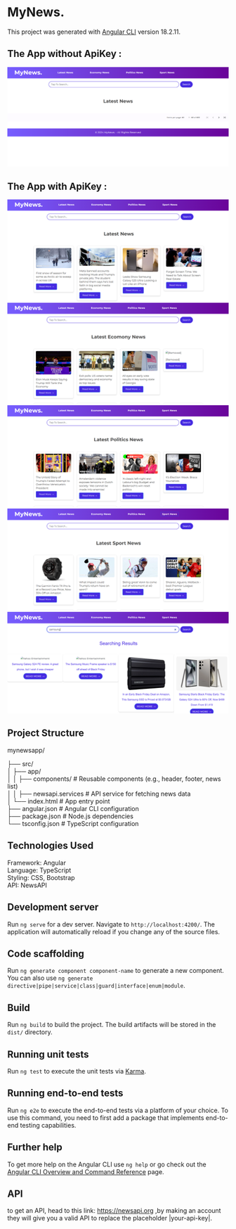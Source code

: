 # MyNews.

This project was generated with [Angular CLI](https://github.com/angular/angular-cli) version 18.2.11.

<h2>The App without ApiKey :</h2>

![Sample Image](1.png)

<h2>The App with ApiKey :</h2>

![Sample Image](2.png)
![Sample Image](3.png)
![Sample Image](4.png)
![Sample Image](5.png)
![Sample Image](6.png)

<h2>Project Structure</h2>

mynewsapp/<br>

├── src/<br>
│   ├── app/<br>
│   │   ├── components/       # Reusable components (e.g., header, footer, news list)<br>
│   │   ├── newsapi.services  # API service for fetching news data<br>
│   └── index.html            # App entry point<br>
├── angular.json              # Angular CLI configuration<br>
├── package.json              # Node.js dependencies<br>
└── tsconfig.json             # TypeScript configuration<br>

<h2>Technologies Used</h2>

Framework: Angular<br>
Language: TypeScript<br>
Styling: CSS, Bootstrap<br>
API: NewsAPI<br>


## Development server

Run `ng serve` for a dev server. Navigate to `http://localhost:4200/`. The application will automatically reload if you change any of the source files.

## Code scaffolding

Run `ng generate component component-name` to generate a new component. You can also use `ng generate directive|pipe|service|class|guard|interface|enum|module`.

## Build

Run `ng build` to build the project. The build artifacts will be stored in the `dist/` directory.

## Running unit tests

Run `ng test` to execute the unit tests via [Karma](https://karma-runner.github.io).

## Running end-to-end tests

Run `ng e2e` to execute the end-to-end tests via a platform of your choice. To use this command, you need to first add a package that implements end-to-end testing capabilities.

## Further help

To get more help on the Angular CLI use `ng help` or go check out the [Angular CLI Overview and Command Reference](https://angular.dev/tools/cli) page.

## API

to get an API, head to this link: https://newsapi.org ,by making an account they will give you a valid API to replace the placeholder |your-api-key|.

